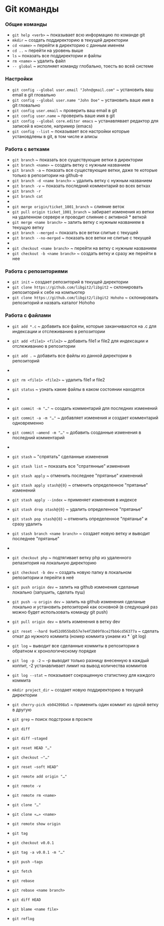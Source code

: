 
# Git команды


### Общие команды

* `git help <verb>`  ~  показывает всю информацию по команде git <verb>  
* `mkdir`  ~  создать поддиректорию в текущей директории 
* `cd <name>`  ~  перейти в директорию с данным именем  
* `cd ..`  ~  перейти на уровень выше  
* `ls`  ~  показать все поддиректории и файлы
* `rm <name>`  ~  удалить файл
* `-- global`   ~   исполняет команду глобально, тоесть во всей системе

 
### Настройки

* `git config --global user.email "John@gmail.com"`   ~   установить ваш email в git гловально
* `git config --global user.name "John Doe"`   ~   установить ваше имя в git гловально 
* `git config user.email`   ~   проверить ваш email в git
* `git config user.name`   ~   проверить ваше имя в git
* `git config --global core.editor emacs`     ~   устанавлявает редактор для записей в консоле, например (emacs)
* `git config --list`   ~   показывает все настройки которые установдлены в git, в том числе и алисы


### Работа с ветками

* `git branch`   ~   показать все существующие ветки в директории
* `git branch <name>`   ~  создать ветку с нужным названием
* `git branch -a`   ~   показать все существующие ветки, даже те которые только в репозитории на github-е
* `git branch -d <name branch>`  ~  удалить ветку с нужным названием
* `git branch -v`  ~  показать последний комментарий во всех ветках
* `git branch -r`
* `git branch cat`
*
* `git merge origin/ticket_1001_branch`   ~   слияние веток 
* `git pull origin ticket_1001_branch`   ~   забирает изменения из ветки на удаленном сервере и проводит слияние с активной * веткой
* `git merge <name branch>`  ~  залить ветку с нужным названием в текущую ветку
* `git branch --merged`  ~  показать все ветки слитые с текущей
* `git branch --no-merged`  ~  показать все ветки не слитые с текущей
*
* `git checkout <name branch>`  ~  перейти на ветку с нужным названием
* `git checkout -b <name branch>`  ~  создать ветку и сразу же перейти в нее



### Работа с репозиториями

* `git init`   ~   создает репозиторий в текущей директории
* `git clone https://github.com/libgit2/libgit2`   ~   склонировать репозиторий к себе на компьютер
* `git clone https://github.com/libgit2/libgit2 Hohoho`   ~   склонировать репозиторий и назвать каталог Hohoho


### Работа с файлами

* `git add *.c`   ~   добавить все файли, которые заканчиваются на .c для индексации и отслеживанию в репозитории
* `git add <file1> <file2>`   ~   добавить file1 и file2 для индексации и отслеживанию в репозитории
* `git add .`   ~   добавить все файлы из данной директории в репозиторий
* 
* `git rm <file1> <file2>`   ~   удалить file1 и file2
* `git status`   ~   узнать какие файлы в каком состоянии находятся
* 
* `git commit -m "…"`   ~   создать комментарий для последних изменений
* `git commit -a -m "…"`  ~  добавляет изменения и создает комментарий одновременно  
* `git commit —amend -m "…"`  ~  добавить созданные изменения в последний комментарий
* 
* `git stash`  ~  "спрятать" сделанные изменения
* `git stash list`  ~  показать все "спратянные" изменения
* `git stash apply`  ~  отменить последнее "прятанье" изменений 
* `git stash apply stash@{0}`  ~  отменить определенное "прятанье" изменений
* `git stash apply --index`  ~  применяет изменения в индексе
* `git stash drop stash@{0}`  ~  удалить определенное "прятанье"
* `git stash pop stash@{0}`  ~  отменить определенное "прятанье" и сразу удалить
* `git stash branch <name branch>`  ~  создает новую ветку и выводит последнее "прятанье"
*

* `git checkout php`   ~   подтягивает ветку php из удаленного репазитория на локальную директорию
* `git checkout -b dev`   ~   создать новую папку в локальном репозитории и перейти в неё
* `git push origin dev`   ~   залить на github изменения сделаные локально (запушить, сделать пуш)
* `git push -u origin dev`   ~   залить на github изменения сделаные локально и установить репозиторий как основной (в следующий раз можно будет использовать команду git push)
* `git pull origin dev`   ~   влить изменения в ветку dev
* `git reset --hard 9a452d955bdb57e7e4f2b09f8ce2fbb6cd56377a`   ~   сделать откат до нужного коммита (номер коммита узнаем из * `git log)
* `git log`   ~   выводит все сделанные коммиты в репозитории в обратном к хронологическому порядке
* `git log -p -2`   ~   -p выводит только разницу внесенную в каждый коппит, -2 устанавливает лимит на вывод количества коммитов
* `git log --stat`   ~   показывает сокращенную статистику для каждого коммита
* `mkdir project_dir`   ~   создает новую поддиректорию в текущей директории
* `git cherry-pick eb042098a5`   ~   применить один коммит из одной ветку в другую
* `git grep`   ~   поиск подстроки в проэкте
    

* `git diff`
* `git diff —staged`
* `git reset HEAD "…"`
* `git checkout —"…"`

* `git reset —soft HEAD^`

* `git remote add origin "…"`
* `git remote -v`
* `git remote rm <name>`
* `git clone "…"`
* `git clone «…» <name>`

* `git remote show origin`
* `git tag`
* `git checkout v0.0.1`
* `git tag -a v0.0.1 -m "…"`
* `git push —tags`
* `git fetch`
* `git rebase`
* `git rebase <name branch>`
* `git diff HEAD`
* `git blame <name file>`


* `git reflog`
